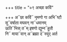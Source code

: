 +++
title = "०९ अच्छा कविं"

+++
अ᳓छा कविं᳓ नृमणो गा अभि᳓ष्टौ  
सु᳓वर्षाता मघवन् ना᳓धमानम्  
ऊति᳓भिस् त᳓म् इषणो द्युम्न᳓हूतौ  
नि᳓ माया᳓वान् अ᳓ब्रह्मा द᳓स्युर् अर्त